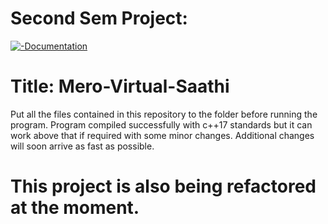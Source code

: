 # Second Sem Project:
[![-Documentation](https://img.shields.io/badge/Button-Click%20Here-blue)](https://github.com/iceman404/Mero-Virtual-Saathi/tree/main/Documentation)


# Title: Mero-Virtual-Saathi


Put all the files contained in this repository to the folder before running the program.
Program compiled successfully with c++17 standards but it can work above that if required with some minor changes.
Additional changes will soon arrive as fast as possible.

# This project is also being refactored at the moment.
